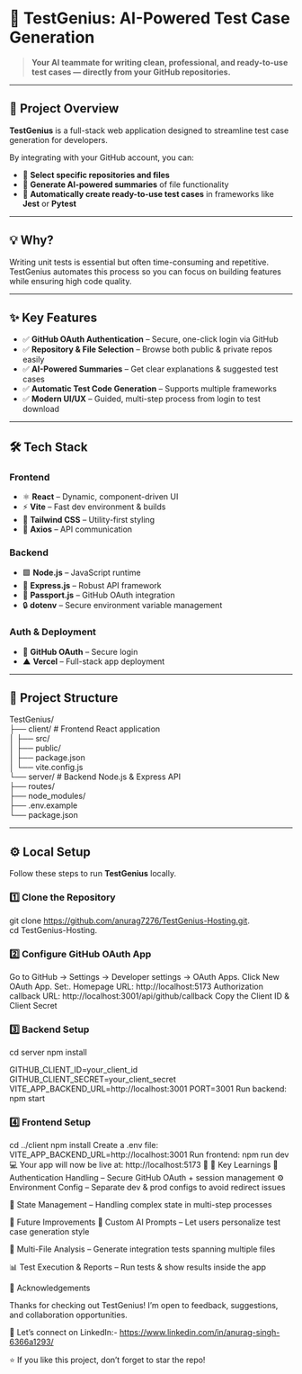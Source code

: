 # 🧪 TestGenius: AI-Powered Test Case Generation

> **Your AI teammate for writing clean, professional, and ready-to-use test cases — directly from your GitHub repositories.**

---

## 🚀 Project Overview

**TestGenius** is a full-stack web application designed to streamline test case generation for developers.

By integrating with your GitHub account, you can:

- 📂 **Select specific repositories and files**  
- 🤖 **Generate AI-powered summaries** of file functionality  
- 🧾 **Automatically create ready-to-use test cases** in frameworks like **Jest** or **Pytest**

---

## 💡 Why?

Writing unit tests is essential but often time-consuming and repetitive. TestGenius automates this process so you can focus on building features while ensuring high code quality.

---

## ✨ Key Features

- ✅ **GitHub OAuth Authentication** – Secure, one-click login via GitHub  
- ✅ **Repository & File Selection** – Browse both public & private repos easily  
- ✅ **AI-Powered Summaries** – Get clear explanations & suggested test cases  
- ✅ **Automatic Test Code Generation** – Supports multiple frameworks  
- ✅ **Modern UI/UX** – Guided, multi-step process from login to test download

---

## 🛠️ Tech Stack

### Frontend
- ⚛️ **React** – Dynamic, component-driven UI  
- ⚡ **Vite** – Fast dev environment & builds  
- 🎨 **Tailwind CSS** – Utility-first styling  
- 📡 **Axios** – API communication

### Backend
- 🟩 **Node.js** – JavaScript runtime  
- 🚏 **Express.js** – Robust API framework  
- 🔑 **Passport.js** – GitHub OAuth integration  
- 🔒 **dotenv** – Secure environment variable management

### Auth & Deployment
- 🔐 **GitHub OAuth** – Secure login  
- ▲ **Vercel** – Full-stack app deployment

---

## 📁 Project Structure

TestGenius/  
├── client/              # Frontend React application  
│   ├── src/  
│   ├── public/  
│   ├── package.json  
│   └── vite.config.js  
└── server/              # Backend Node.js & Express API  
    ├── routes/  
    ├── node_modules/  
    ├── .env.example  
    └── package.json  

---

## ⚙️ Local Setup

Follow these steps to run **TestGenius** locally.

### 1️⃣ Clone the Repository

git clone https://github.com/anurag7276/TestGenius-Hosting.git.  
cd TestGenius-Hosting.

### 2️⃣ Configure GitHub OAuth App
Go to GitHub → Settings → Developer settings → OAuth Apps.
Click New OAuth App. 
Set:. 
Homepage URL: http://localhost:5173
Authorization callback URL: http://localhost:3001/api/github/callback 
Copy the Client ID & Client Secret


### 3️⃣ Backend Setup

cd server 
npm install  

GITHUB_CLIENT_ID=your_client_id
GITHUB_CLIENT_SECRET=your_client_secret 
VITE_APP_BACKEND_URL=http://localhost:3001
PORT=3001
Run backend:  npm start  

### 4️⃣ Frontend Setup
cd ../client 
npm install
Create a .env file:
VITE_APP_BACKEND_URL=http://localhost:3001 
Run frontend:  npm run dev  
💻 Your app will now be live at: http://localhost:5173 🎉 
🧠 Key Learnings 
🔐 Authentication Handling – Secure GitHub OAuth + session management
⚙️ Environment Config – Separate dev & prod configs to avoid redirect issues

🔄 State Management – Handling complex state in multi-step processes



🔮 Future Improvements
📝 Custom AI Prompts – Let users personalize test case generation style

📂 Multi-File Analysis – Generate integration tests spanning multiple files

📊 Test Execution & Reports – Run tests & show results inside the app

🙏 Acknowledgements

Thanks for checking out TestGenius!
I’m open to feedback, suggestions, and collaboration opportunities.

💬 Let’s connect on LinkedIn:- https://www.linkedin.com/in/anurag-singh-6366a1293/

⭐ If you like this project, don’t forget to star the repo!





